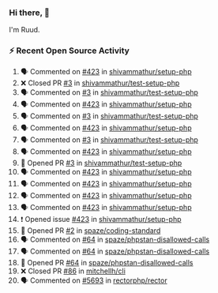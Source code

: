 ### Hi there, 👋

I'm Ruud.
 
### :zap: Recent Open Source Activity

<!--START_SECTION:activity-->
1. 🗣 Commented on [#423](https://github.com/shivammathur/setup-php/issues/423) in [shivammathur/setup-php](https://github.com/shivammathur/setup-php)
2. ❌ Closed PR [#3](https://github.com/shivammathur/test-setup-php/pull/3) in [shivammathur/test-setup-php](https://github.com/shivammathur/test-setup-php)
3. 🗣 Commented on [#3](https://github.com/shivammathur/test-setup-php/issues/3) in [shivammathur/test-setup-php](https://github.com/shivammathur/test-setup-php)
4. 🗣 Commented on [#423](https://github.com/shivammathur/setup-php/issues/423) in [shivammathur/setup-php](https://github.com/shivammathur/setup-php)
5. 🗣 Commented on [#3](https://github.com/shivammathur/test-setup-php/issues/3) in [shivammathur/test-setup-php](https://github.com/shivammathur/test-setup-php)
6. 🗣 Commented on [#423](https://github.com/shivammathur/setup-php/issues/423) in [shivammathur/setup-php](https://github.com/shivammathur/setup-php)
7. 🗣 Commented on [#3](https://github.com/shivammathur/test-setup-php/issues/3) in [shivammathur/test-setup-php](https://github.com/shivammathur/test-setup-php)
8. 🗣 Commented on [#423](https://github.com/shivammathur/setup-php/issues/423) in [shivammathur/setup-php](https://github.com/shivammathur/setup-php)
9. 💪 Opened PR [#3](https://github.com/shivammathur/test-setup-php/pull/3) in [shivammathur/test-setup-php](https://github.com/shivammathur/test-setup-php)
10. 🗣 Commented on [#423](https://github.com/shivammathur/setup-php/issues/423) in [shivammathur/setup-php](https://github.com/shivammathur/setup-php)
11. 🗣 Commented on [#423](https://github.com/shivammathur/setup-php/issues/423) in [shivammathur/setup-php](https://github.com/shivammathur/setup-php)
12. 🗣 Commented on [#423](https://github.com/shivammathur/setup-php/issues/423) in [shivammathur/setup-php](https://github.com/shivammathur/setup-php)
13. 🗣 Commented on [#423](https://github.com/shivammathur/setup-php/issues/423) in [shivammathur/setup-php](https://github.com/shivammathur/setup-php)
14. ❗️ Opened issue [#423](https://github.com/shivammathur/setup-php/issues/423) in [shivammathur/setup-php](https://github.com/shivammathur/setup-php)
15. 💪 Opened PR [#2](https://github.com/spaze/coding-standard/pull/2) in [spaze/coding-standard](https://github.com/spaze/coding-standard)
16. 🗣 Commented on [#64](https://github.com/spaze/phpstan-disallowed-calls/issues/64) in [spaze/phpstan-disallowed-calls](https://github.com/spaze/phpstan-disallowed-calls)
17. 🗣 Commented on [#64](https://github.com/spaze/phpstan-disallowed-calls/issues/64) in [spaze/phpstan-disallowed-calls](https://github.com/spaze/phpstan-disallowed-calls)
18. 💪 Opened PR [#64](https://github.com/spaze/phpstan-disallowed-calls/pull/64) in [spaze/phpstan-disallowed-calls](https://github.com/spaze/phpstan-disallowed-calls)
19. ❌ Closed PR [#86](https://github.com/mitchellh/cli/pull/86) in [mitchellh/cli](https://github.com/mitchellh/cli)
20. 🗣 Commented on [#5693](https://github.com/rectorphp/rector/issues/5693) in [rectorphp/rector](https://github.com/rectorphp/rector)
<!--END_SECTION:activity-->

